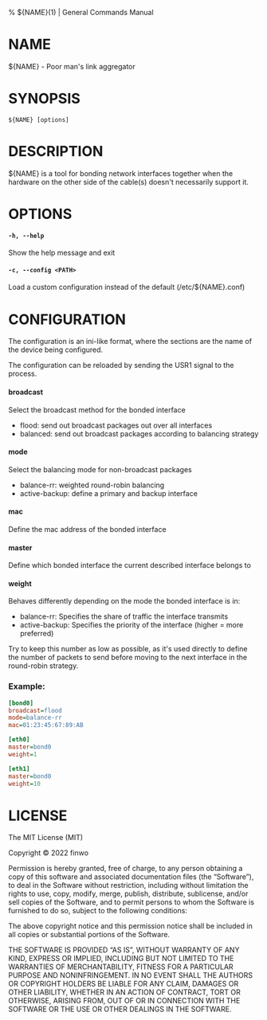 % ${NAME}(1) | General Commands Manual

NAME
====

${NAME} - Poor man's link aggregator

SYNOPSIS
========

`${NAME} [options]`

DESCRIPTION
===========

${NAME} is a tool for bonding network interfaces together when the hardware on
the other side of the cable(s) doesn't necessarily support it.

OPTIONS
=======

#### `-h, --help`

Show the help message and exit

#### `-c, --config <PATH>`

Load a custom configuration instead of the default (/etc/${NAME}.conf)

CONFIGURATION
=============

The configuration is an ini-like format, where the sections are the name of the
device being configured.

The configuration can be reloaded by sending the USR1 signal to the process.

#### broadcast

Select the broadcast method for the bonded interface

- flood: send out broadcast packages out over all interfaces
- balanced: send out broadcast packages according to balancing strategy

#### mode

Select the balancing mode for non-broadcast packages

- balance-rr: weighted round-robin balancing
- active-backup: define a primary and backup interface

#### mac

Define the mac address of the bonded interface

#### master

Define which bonded interface the current described interface belongs to

#### weight

Behaves differently depending on the mode the bonded interface is in:

- balance-rr: Specifies the share of traffic the interface transmits
- active-backup: Specifies the priority of the interface (higher = more preferred)

Try to keep this number as low as possible, as it's used directly to define
the number of packets to send before moving to the next interface in the
round-robin strategy.

### Example:

```ini
[bond0]
broadcast=flood
mode=balance-rr
mac=01:23:45:67:89:AB

[eth0]
master=bond0
weight=1

[eth1]
master=bond0
weight=10
```

LICENSE
=======

The MIT License (MIT)

Copyright © 2022 finwo

Permission is hereby granted, free of charge, to any person obtaining a copy of
this software and associated documentation files (the “Software”), to deal in
the Software without restriction, including without limitation the rights to
use, copy, modify, merge, publish, distribute, sublicense, and/or sell copies of
the Software, and to permit persons to whom the Software is furnished to do so,
subject to the following conditions:

The above copyright notice and this permission notice shall be included in all
copies or substantial portions of the Software.

THE SOFTWARE IS PROVIDED “AS IS”, WITHOUT WARRANTY OF ANY KIND, EXPRESS OR
IMPLIED, INCLUDING BUT NOT LIMITED TO THE WARRANTIES OF MERCHANTABILITY, FITNESS
FOR A PARTICULAR PURPOSE AND NONINFRINGEMENT. IN NO EVENT SHALL THE AUTHORS OR
COPYRIGHT HOLDERS BE LIABLE FOR ANY CLAIM, DAMAGES OR OTHER LIABILITY, WHETHER
IN AN ACTION OF CONTRACT, TORT OR OTHERWISE, ARISING FROM, OUT OF OR IN
CONNECTION WITH THE SOFTWARE OR THE USE OR OTHER DEALINGS IN THE SOFTWARE.
